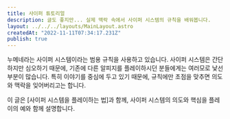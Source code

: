 ```yaml
---
title: 사이퍼 튜토리얼
description: 글도 좋지만... 실제 맥락 속에서 사이퍼 시스템의 규칙을 배워봅니다.
layout: ../../../layouts/MainLayout.astro
createdAt: "2022-11-11T07:34:17.231Z"
publish: true
---
```


누메네라는 사이퍼 시스템이라는 범용 규칙을 사용하고 있습니다. 사이퍼 시스템은 간단하지만 심오하기 때문에, 기존에 다른 알피지를 플레이하시던 분들에게는 여러모로 낯선 부분이 많습니다. 특히 이야기를 중심에 두고 있기 때문에, 규칙에만 초점을 맞추면 의도와 맥락을 잊어버리고는 합니다.

이 글은 [사이퍼 시스템을 플레이하는 법]과 함께, 사이퍼 시스템의 의도와 핵심을 플레이의 예와 함께 설명합니다.

